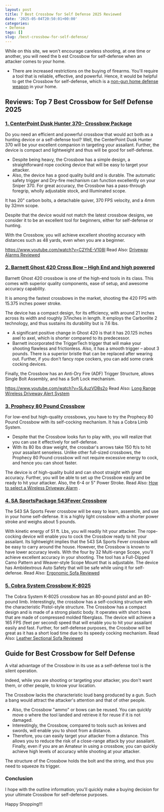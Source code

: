 ```yaml
---
layout: post
title: 7 Best Crossbow for Self Defense 2025 Reviewed
date: '2025-05-04T20:50:01+00:00'
categories:
- Defense
tags: []
slug: /best-crossbow-for-self-defense/
---
```


While on this site, we won't encourage careless shooting, at one time or another, you will need the b
est Crossbow for self-defense
when an attacker comes to your home.
- There are increased restrictions on the buying of firearms. You'll require a tool that is reliable, effective, and powerful.
Hence, it would be helpful to get the Crossbow for self-defense, which is a
[non-gun home defense weapon](https://pestpolicy.com/best-self-defense-weapon-besides-gun/)
in your home.
## Reviews: Top 7 Best Crossbow for Self Defense 2025
### [1. CenterPoint Dusk Hunter 370- Crossbow Package](https://www.amazon.com/gp/product/B06Y2L441J/?tag=p-policy-20)
Do you need an efficient and powerful crossbow that would act both as a hunting device or a self-defense tool?
Well, the CenterPoint Dusk Hunter 370 will be your excellent companion in targeting your assailant. Further, the device is compact and lightweight and thus will be good for self-defense.
- Despite being heavy, the Crossbow has a simple design, a straightforward rope cocking device that will be easy to target your attacker.
- Also, the device has a good quality build and is durable. The automatic safety trigger and Dry-fire mechanism can function excellently on your Sniper 370.
For great accuracy, the Crossbow has a pass-through foregrip, wholly adjustable stock, and Illuminated scope.

It has 20" carbon bolts, a detachable quiver, 370 FPS velocity, and a 4mm by 32mm scope.

Despite that the device would not match the latest crossbow designs, we consider it to be an excellent tool for beginners, either for self-defense or hunting.

With the Crossbow, you will achieve excellent shooting accuracy with distances such as 48 yards, even when you are a beginner.

https://www.youtube.com/watch?v=C2YhE-V108I
Read Also:
[Driveway Alarms Reviewed](https://pestpolicy.com/best-driveway-alarms/)
### [2. Barnett Ghost 420 Cross Bow – High End and high powered](https://www.amazon.com/dp/B01MTDH9IB/?tag=p-policy-20)
Barnett Ghost 420 crossbow is one of the high-end tools in its class. This comes with superior quality components, ease of setup, and awesome accuracy capability.

It is among the fastest crossbows in the market, shooting the 420 FPS with 15.375 inches power stroke.

The device has a compact design, for its efficiency, with around 21 inches across its width and roughly 37inches in length. It employs the Carbonlite 2 technology, and thus sustains its durability but is 7.6 lbs.
- A significant positive change in Ghost 420 is that it has 20.125 inches axel to axel, which is shorter compared to its predecessor.
- Barnett incorporated the TriggerTech trigger that will make your shooting flawless and frictionless. Also, it has a smooth trigger – about 3 pounds.
There is a superior bristle that can be replaced after wearing out. Further, if you don't fancy rope cockers, you can add some crank cocking devices.

Finally, the Crossbow has an Anti-Dry Fire (ADF) Trigger Structure, allows Single Bolt Assembly, and has a Soft Lock mechanism.

https://www.youtube.com/watch?v=5L4uzVDBs2o
Read Also:
[Long Range Wireless Driveway Alert System](https://pestpolicy.com/long-range-wireless-driveway-alert-system/)
### [3. Prophecy 80 Pound Crossbow](https://www.amazon.com/dp/B00SI8TZCK/?tag=p-policy-20)
For low-end but high-quality crossbows, you have to try the Prophecy 80 Pound Crossbow with its self-cocking mechanism. It has a Cobra Limb System.
- Despite that the Crossbow looks fun to play with, you will realize that you can use it effectively for self-defense.
- With its 80 lbs draw weight, the crossbar's arrows take 150 ft/s to hit your assailant senseless.
Unlike other full-sized crossbows, the Prophecy 80 Pound crossbow will not require excessive energy to cock, and hence you can shoot faster.

The device is of high-quality build and can shoot straight with great accuracy.
Further, you will be able to set up the Crossbow easily and be ready to hit your attacker. Also, the 6-4 or 5" Power Stroke.
Read Also:
[How to select a Wireless Driveway Alarm](https://pestpolicy.com/how-to-select-a-wireless-driveway-alarm/)
.
### [4. SA Sports](https://www.amazon.com/dp/B007ELWHJ0/?tag=p-policy-20)[Package 543](https://www.amazon.com/dp/B007ELWHJ0/?tag=p-policy-20)[Fever Crossbow](https://www.amazon.com/dp/B007ELWHJ0/?tag=p-policy-20)
The 543 SA Sports Fever crossbow will be easy to learn, assemble, and use in your home self-defense. It is a highly light crossbow with a shorter power stroke and weighs about 5 pounds.

With kinetic energy of 51 ft. Lbs, you will readily hit your attacker.
The rope-cocking device will enable you to cock the Crossbow ready to hit your assailant.
Its lightweight implies that the 543 SA Sports Fever crossbow will be easy to carry around the house. However, the Crossbow is known to have lower accuracy levels.
With the four by 32 Multi-range Scope, you'll achieve excellent accuracy in your shooting.
The tool has a Full-Dipped Camo Pattern and Weaver-style Scope Mount that is adjustable. The device has Ambidextrous Auto Safety that will be safe while using it for self-defense.
Read Also:
[Ergonomic Sofa Reviewed](https://pestpolicy.com/best-ergonomic-sofa/)
### [5. Cobra System Crossbow K-8025](https://www.amazon.com/dp/B00NZ8O1AY/?tag=p-policy-20)
The Cobra System K-8025 crossbow has an 80-pound pistol and an 80-pound limb.
Interestingly, the crossbow has a self-cocking structure with the characteristic Pistol-style structure.
The Crossbow has a compact design and is made of a strong plastic body. It operates with short bows that are made of compressed molded fiberglass.
The device will achieve a 165 FPS (feet per second) speed that will enable you to hit your assailant easily and fast.
Further, for self-defense purposes, the Crossbow will be great as it has a short load time due to its speedy cocking mechanism.
Read Also:
[Leather Sectional Sofa Reviewed](https://pestpolicy.com/best-leather-sectional-sofa/)
## Guide for Best Crossbow for Self Defense
A vital advantage of the Crossbow in its use as a self-defense tool is the silent operation.

Indeed, while you are shooting or targeting your attacker, you don't want them, or other people, to know your location.

The Crossbow lacks the characteristic loud bang produced by a gun. Such a bang would attract the attacker's attention and that of other people.
- Also, the Crossbow "ammo" or bows can be reused. You can quickly move o where the tool landed and retrieve it for reuse if it is not damaged.
- Interestingly, the Crossbow, compared to tools such as knives and swords, will enable you to shoot from a distance.
- Therefore, you can easily target your attacker from a distance. This allows you to reduce the risk of a close-range attack by your assailant.
Finally, even if you are an Amateur in using a crossbow, you can quickly achieve high levels of accuracy while shooting at your attacker.

The structure of the Crossbow holds the bolt and the string, and thus you need to squeeze its trigger.
### Conclusion
I hope with the outline information; you'll quickly make a buying decision for your ultimate Crossbow for self-defense purposes.

Happy Shopping!!!

